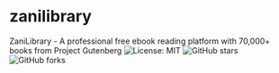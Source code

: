 # zanilibrary
ZaniLibrary - A professional free ebook reading platform with 70,000+ books from Project Gutenberg
![License: MIT](https://img.shields.io/badge/License-MIT-yellow.svg)
![GitHub stars](https://img.shields.io/github/stars/your-username/zanilibrary.svg)
![GitHub forks](https://img.shields.io/github/forks/your-username/zanilibrary.svg)
